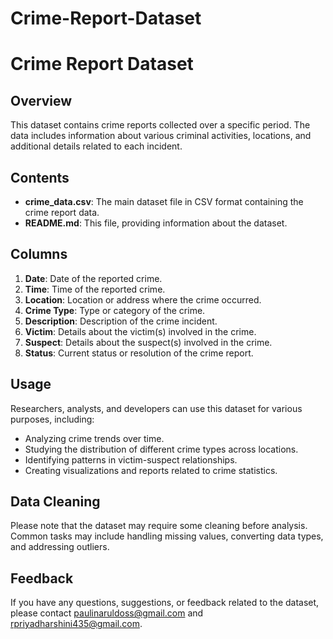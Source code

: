 # Crime-Report-Dataset
# Crime Report Dataset

## Overview

This dataset contains crime reports collected over a specific period. The data includes information about various criminal activities, locations, and additional details related to each incident.

## Contents

- **crime_data.csv**: The main dataset file in CSV format containing the crime report data.
- **README.md**: This file, providing information about the dataset.

## Columns

1. **Date**: Date of the reported crime.
2. **Time**: Time of the reported crime.
3. **Location**: Location or address where the crime occurred.
4. **Crime Type**: Type or category of the crime.
5. **Description**: Description of the crime incident.
6. **Victim**: Details about the victim(s) involved in the crime.
7. **Suspect**: Details about the suspect(s) involved in the crime.
8. **Status**: Current status or resolution of the crime report.

## Usage

Researchers, analysts, and developers can use this dataset for various purposes, including:

- Analyzing crime trends over time.
- Studying the distribution of different crime types across locations.
- Identifying patterns in victim-suspect relationships.
- Creating visualizations and reports related to crime statistics.

## Data Cleaning

Please note that the dataset may require some cleaning before analysis. Common tasks may include handling missing values, converting data types, and addressing outliers.


## Feedback

If you have any questions, suggestions, or feedback related to the dataset, please contact paulinaruldoss@gmail.com and rpriyadharshini435@gmail.com.

